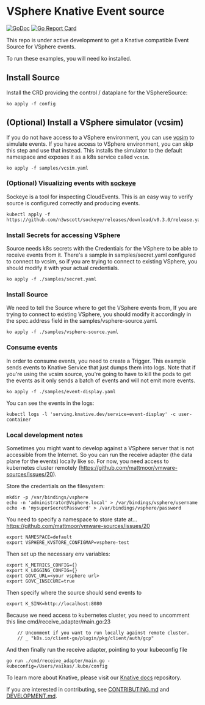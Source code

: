 # VSphere Knative Event source

[![GoDoc](https://godoc.org/knative.dev/sample-controller?status.svg)](https://godoc.org/knative.dev/sample-controller)
[![Go Report Card](https://goreportcard.com/badge/knative/sample-controller)](https://goreportcard.com/report/knative/sample-controller)

This repo is under active development to get a Knative compatible Event Source
for VSphere events.

To run these examples, you will need ko installed.

## Install Source

Install the CRD providing the control / dataplane for the VSphereSource:

```shell
ko apply -f config
```

## (Optional) Install a VSphere simulator (vcsim)

If you do not have access to a VSphere environment, you can use
[vcsim](https://github.com/vmware/govmomi/tree/master/vcsim) to
simulate events. If you have access to VSphere environment, you
can skip this step and use that instead. This installs the
simulator to the default namespace and exposes it as a k8s service
called `vcsim`.

```shell
ko apply -f samples/vcsim.yaml
```

### (Optional) Visualizing events with [sockeye](https://github.com/n3wscott/sockeye)

Sockeye is a tool for inspecting CloudEvents. This is an easy way to verify
source is configured correctly and producing events.

```shell
kubectl apply -f https://github.com/n3wscott/sockeye/releases/download/v0.3.0/release.yaml
```

### Install Secrets for accessing VSphere

Source needs k8s secrets with the Credentials for the VSphere to be able
to receive events from it. There's a sample in samples/secret.yaml configured
to connect to vcsim, so if you are trying to connect to existing VSphere,
you should modify it with your actual credentials.

```
ko apply -f ./samples/secret.yaml
```

### Install Source

We need to tell the Source where to get the VSphere events from,
If you are trying to connect to existing VSphere, you should modify
it accordingly in the spec.address field in the
samples/vsphere-source.yaml.

```
ko apply -f ./samples/vsphere-source.yaml
```

### Consume events

In order to consume events, you need to create a Trigger. This example
sends events to Knative Service that just dumps them into logs. Note
that if you're using the vcsim source, you're going to have to kill
the pods to get the events as it only sends a batch of events and will
not emit more events.

```
ko apply -f ./samples/event-display.yaml
```

You can see the events in the logs:

```
kubectl logs -l 'serving.knative.dev/service=event-display' -c user-container
```

### Local development notes

Sometimes you might want to develop against a VSphere server that is
not accessible from the Internet. So you can run the receive adapter
(the data plane for the events) locally like so. For now, you need
access to kubernetes cluster remotely (https://github.com/mattmoor/vmware-sources/issues/20).

Store the credentials on the filesystem:

```
mkdir -p /var/bindings/vsphere
echo -n 'administrator@Vsphere.local' > /var/bindings/vsphere/username
echo -n 'mysuper$ecretPassword' > /var/bindings/vsphere/password
```

You need to specify a namespace to store state at...
https://github.com/mattmoor/vmware-sources/issues/20
```
export NAMESPACE=default
export VSPHERE_KVSTORE_CONFIGMAP=vsphere-test
```


Then set up the necessary env variables:

```
export K_METRICS_CONFIG={}
export K_LOGGING_CONFIG={}
export GOVC_URL=<your vsphere url>
export GOVC_INSECURE=true
```

Then specify where the source should send events to
```
export K_SINK=http://localhost:8080
```

Because we need access to kubernetes cluster, you need to uncomment this line
cmd/receive_adapter/main.go:23

```
	// Uncomment if you want to run locally against remote cluster.
	// _ "k8s.io/client-go/plugin/pkg/client/auth/gcp"
```

And then finally run the receive adapter, pointing to your kubeconfig file

```shell
go run ./cmd/receive_adapter/main.go -kubeconfig=/Users/vaikas/.kube/config
```

To learn more about Knative, please visit our
[Knative docs](https://github.com/knative/docs) repository.

If you are interested in contributing, see [CONTRIBUTING.md](./CONTRIBUTING.md)
and [DEVELOPMENT.md](./DEVELOPMENT.md).
